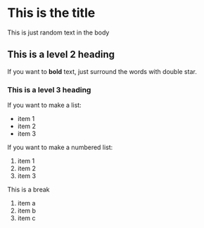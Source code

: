 # This is the title

This is just random text in the body

## This is a level 2 heading

If you want to **bold** text, just surround the words with double star.

### This is a level 3 heading

If you want to make a list:
- item 1
- item 2
- item 3

If you want to make a numbered list:

1. item 1
2. item 2
3. item 3

This is a break

1. item a 
1. item b
1. item c
